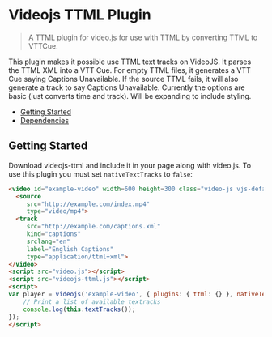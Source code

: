 # Videojs TTML Plugin

> A TTML plugin for video.js for use with TTML by converting TTML to VTTCue.

This plugin makes it possible use TTML text tracks on VideoJS. It parses the TTML XML into a VTT Cue. For empty TTML files, it generates a VTT Cue saying Captions Unavailable. If the source TTML fails, it will also generate a track to say Captions Unavailable. Currently the options are basic (just converts time and track). Will be expanding to include styling.

- [Getting Started](#getting-started)
- [Dependencies](#dependencies)

## Getting Started

Download videojs-ttml and include it in your page along with video.js. To use this plugin you must set `nativeTextTracks` to `false`:

```html
<video id="example-video" width=600 height=300 class="video-js vjs-default-skin" controls>
  <source
     src="http://example.com/index.mp4"
     type="video/mp4">
  <track
     src="http://example.com/captions.xml"
     kind="captions"
     srclang="en"
     label="English Captions"
     type="application/ttml+xml">
</video>
<script src="video.js"></script>
<script src="videojs-ttml.js"></script>
<script>
var player = videojs('example-video', { plugins: { ttml: {} }, nativeTextTracks: false }, function() {
    // Print a list of available textracks
    console.log(this.textTracks());
});
</script>
```